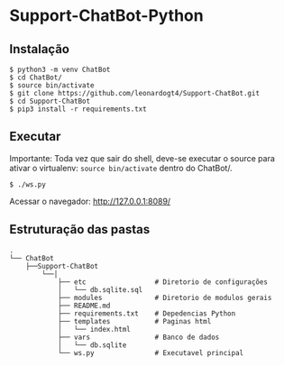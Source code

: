 # Support-ChatBot-Python

## Instalação 
```
$ python3 -m venv ChatBot
$ cd ChatBot/
$ source bin/activate
$ git clone https://github.com/leonardogt4/Support-ChatBot.git
$ cd Support-ChatBot
$ pip3 install -r requirements.txt 

```
## Executar
Importante: Toda vez que sair do shell, deve-se executar o source para ativar o virtualenv: 
```source bin/activate``` dentro do  ChatBot/.

```
$ ./ws.py
```
Acessar o navegador: http://127.0.0.1:8089/

## Estruturação das pastas
```
.
└── ChatBot
    ├──Support-ChatBot
        └──│ 
            ├── etc                 # Diretorio de configurações
            │   └── db.sqlite.sql
            ├── modules             # Diretorio de modulos gerais
            ├── README.md 
            ├── requirements.txt    # Depedencias Python
            ├── templates           # Paginas html
            │   └── index.html
            ├── vars                # Banco de dados
            │   └── db.sqlite
            └── ws.py               # Executavel principal

```


## 
